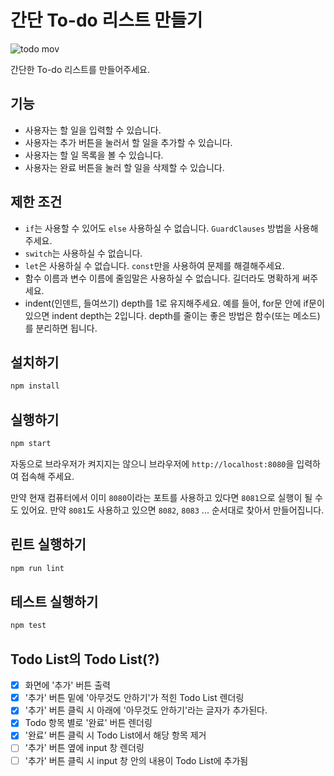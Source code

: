 # 간단 To-do 리스트 만들기

![todo mov](https://user-images.githubusercontent.com/14071105/83856356-5e55e380-a754-11ea-8330-ae466addda9e.gif)

간단한 To-do 리스트를 만들어주세요.

## 기능

* 사용자는 할 일을 입력할 수 있습니다.
* 사용자는 추가 버튼을 눌러서 할 일을 추가할 수 있습니다.
* 사용자는 할 일 목록을 볼 수 있습니다.
* 사용자는 완료 버튼을 눌러 할 일을 삭제할 수 있습니다.

## 제한 조건

* `if`는 사용할 수 있어도 `else` 사용하실 수 없습니다. `GuardClauses` 방법을 사용해주세요.
* `switch`는 사용하실 수 없습니다.
* `let`은 사용하실 수 없습니다. `const`만을 사용하여 문제를 해결해주세요.
* 함수 이름과 변수 이름에 줄임말은 사용하실 수 없습니다. 길더라도 명확하게 써주세요.
* indent(인덴트, 들여쓰기) depth를 1로 유지해주세요.
예를 들어, for문 안에 if문이 있으면 indent depth는 2입니다.
depth를 줄이는 좋은 방법은 함수(또는 메소드)를 분리하면 됩니다.

## 설치하기

```bash
npm install
```

## 실행하기

```bash
npm start
```

자동으로 브라우저가 켜지지는 않으니 브라우저에 `http://localhost:8080`을 입력하여 접속해 주세요.  

만약 현재 컴퓨터에서 이미 `8080`이라는 포트를 사용하고 있다면 `8081`으로 실행이 될 수도 있어요. 만약 `8081`도 사용하고 있으면 `8082`, `8083` ... 순서대로 찾아서 만들어집니다.

## 린트 실행하기

```bash
npm run lint
```

## 테스트 실행하기

```bash
npm test
```

## Todo List의 Todo List(?)
- [X] 화면에 '추가' 버튼 출력
- [X] '추가' 버튼 밑에 '아무것도 안하기'가 적힌 Todo List 렌더링
- [X] '추가' 버튼 클릭 시 아래에 '아무것도 안하기'라는 글자가 추가된다.
- [X] Todo 항목 별로 '완료' 버튼 렌더링
- [X] '완료' 버튼 클릭 시 Todo List에서 해당 항목 제거
- [ ] '추가' 버튼 옆에 input 창 렌더링
- [ ] '추가' 버튼 클릭 시 input 창 안의 내용이 Todo List에 추가됨

